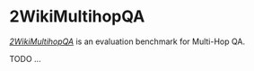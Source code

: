 # 2WikiMultihopQA

[_2WikiMultihopQA_](https://github.com/Alab-NII/2wikimultihop) is an evaluation benchmark for Multi-Hop QA.

TODO ...
